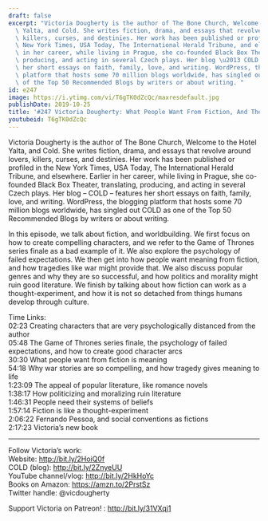 ```yaml
---
draft: false
excerpt: "Victoria Dougherty is the author of The Bone Church, Welcome to the Hotel\
  \ Yalta, and Cold. She writes fiction, drama, and essays that revolve around lovers,\
  \ killers, curses, and destinies. Her work has been published or profiled in the\
  \ New York Times, USA Today, The International Herald Tribune, and elsewhere. Earlier\
  \ in her career, while living in Prague, she co-founded Black Box Theater, translating,\
  \ producing, and acting in several Czech plays. Her blog \u2013 COLD \u2013 features\
  \ her short essays on faith, family, love, and writing. WordPress, the blogging\
  \ platform that hosts some 70 million blogs worldwide, has singled out COLD as one\
  \ of the Top 50 Recommended Blogs by writers or about writing. "
id: e247
image: https://i.ytimg.com/vi/T6gTK0dZcQc/maxresdefault.jpg
publishDate: 2019-10-25
title: '#247 Victoria Dougherty: What People Want From Fiction, And The Art Of Worldbuilding'
youtubeid: T6gTK0dZcQc
---
```

Victoria Dougherty is the author of The Bone Church, Welcome to the Hotel Yalta, and Cold. She writes fiction, drama, and essays that revolve around lovers, killers, curses, and destinies. Her work has been published or profiled in the New York Times, USA Today, The International Herald Tribune, and elsewhere. Earlier in her career, while living in Prague, she co-founded Black Box Theater, translating, producing, and acting in several Czech plays. Her blog – COLD – features her short essays on faith, family, love, and writing. WordPress, the blogging platform that hosts some 70 million blogs worldwide, has singled out COLD as one of the Top 50 Recommended Blogs by writers or about writing. 

In this episode, we talk about fiction, and worldbuilding. We first focus on how to create compelling characters, and we refer to the Game of Thrones series finale as a bad example of it. We also explore the psychology of failed expectations. We then get into how people want meaning from fiction, and how tragedies like war might provide that. We also discuss popular genres and why they are so successful, and how politics and morality might ruin good literature. We finish by talking about how fiction can work as a thought-experiment, and how it is not so detached from things humans develop through culture.

Time Links:  
02:23  Creating characters that are very psychologically distanced from the author  
05:48  The Game of Thrones series finale, the psychology of failed expectations, and how to create good character arcs  
30:30  What people want from fiction is meaning  
54:18  Why war stories are so compelling, and how tragedy gives meaning to life  
1:23:09  The appeal of popular literature, like romance novels  
1:38:17  How politicizing and moralizing ruin literature  
1:46:31  People need their systems of beliefs  
1:57:14  Fiction is like a thought-experiment   
2:06:22  Fernando Pessoa, and social conventions as fictions  
2:17:23  Victoria’s new book

---

Follow Victoria’s work:  
Website: http://bit.ly/2HoiQ0f  
COLD (blog): http://bit.ly/2ZnyeUU  
YouTube channel/vlog: http://bit.ly/2HkHoYc  
Books on Amazon: https://amzn.to/2PrstSz  
Twitter handle: @vicdougherty

Support Victoria on Patreon! : http://bit.ly/31VXqj1

